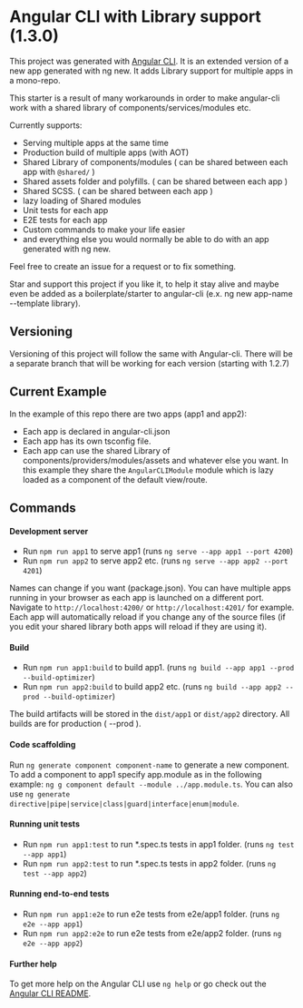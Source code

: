 # Angular CLI with Library support (1.3.0)

This project was generated with [Angular CLI](https://github.com/angular/angular-cli). It is an extended version of a new app generated with ng new. It adds Library support for multiple apps in a mono-repo.

This starter is a result of many workarounds in order to make angular-cli work with a shared library of components/services/modules etc.

Currently supports: 

* Serving multiple apps at the same time
* Production build of multiple apps (with AOT)
* Shared Library of components/modules ( can be shared between each app with `@shared/` )
* Shared assets folder and polyfills. ( can be shared between each app )
* Shared SCSS. ( can be shared between each app )
* lazy loading of Shared modules
* Unit tests for each app
* E2E tests for each app
* Custom commands to make your life easier
* and everything else you would normally be able to do with an app generated with ng new. 

Feel free to create an issue for a request or to fix something. 

Star and support this project if you like it, to help it stay alive and maybe even be added as a boilerplate/starter to angular-cli (e.x. ng new app-name --template library).

## Versioning

Versioning of this project will follow the same with Angular-cli. There will be a separate branch that will be working for each version (starting with 1.2.7)

## Current Example

In the example of this repo there are two apps (app1 and app2):
* Each app is declared in angular-cli.json
* Each app has its own tsconfig file. 
* Each app can use the shared Library of components/providers/modules/assets and whatever else you want. In this example they share the `AngularCLIModule` module which is lazy loaded as a component of the default view/route.


## Commands

#### Development server

* Run `npm run app1` to serve app1 (runs `ng serve --app app1 --port 4200`)
* Run `npm run app2` to serve app2 etc. (runs `ng serve --app app2 --port 4201`) 

Names can change if you want (package.json). You can have multiple apps running in your browser as each app is launched on a different port. Navigate to `http://localhost:4200/` or `http://localhost:4201/` for example. Each app will automatically reload if you change any of the source files (if you edit your shared library both apps will reload if they are using it).

#### Build

* Run `npm run app1:build` to build app1. (runs `ng build --app app1 --prod --build-optimizer`) 
* Run `npm run app2:build` to build app2 etc. (runs `ng build --app app2 --prod --build-optimizer`) 

The build artifacts will be stored in the `dist/app1` or `dist/app2` directory. All builds are for production ( --prod ).

#### Code scaffolding

Run `ng generate component component-name` to generate a new component. To add a component to app1 specify app.module as in the following example: `ng g component default --module ../app.module.ts`. You can also use `ng generate directive|pipe|service|class|guard|interface|enum|module`.

#### Running unit tests

* Run `npm run app1:test` to run *.spec.ts tests in app1 folder. (runs `ng test --app app1`)  
* Run `npm run app2:test` to run *.spec.ts tests in app2 folder. (runs `ng test --app app2`)

#### Running end-to-end tests

* Run `npm run app1:e2e` to run e2e tests from e2e/app1 folder. (runs `ng e2e --app app1`)  
* Run `npm run app2:e2e` to run e2e tests from e2e/app2 folder. (runs `ng e2e --app app2`)

#### Further help

To get more help on the Angular CLI use `ng help` or go check out the [Angular CLI README](https://github.com/angular/angular-cli/blob/master/README.md).
